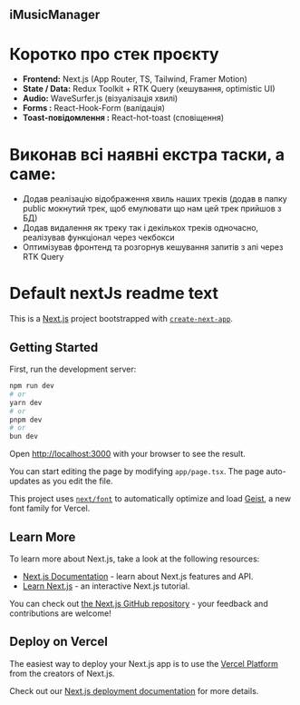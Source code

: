 ## iMusicManager

# Коротко про стек проєкту
- **Frontend:** Next.js (App Router, TS, Tailwind, Framer Motion)  
- **State / Data:** Redux Toolkit + RTK Query (кешування, optimistic UI)  
- **Audio:** WaveSurfer.js (візуалізація хвилі)  
- **Forms :** React-Hook-Form (валідація)  
- **Toast-повідомлення :** React-hot-toast (сповіщення) 

# Виконав всі наявні екстра таски, а саме:
- Додав реалізацію відображення хвиль наших треків (додав в папку public мокнутий трек, щоб емулювати що нам цей трек прийшов з БД)
- Додав видалення як треку так і декількох треків одночасно, реалізував функціонал через чекбокси
- Оптимізував фронтенд та розгорнув кешування запитів з апі через RTK Query

# Default nextJs readme text
This is a [Next.js](https://nextjs.org) project bootstrapped with [`create-next-app`](https://nextjs.org/docs/app/api-reference/cli/create-next-app).

## Getting Started

First, run the development server:

```bash
npm run dev
# or
yarn dev
# or
pnpm dev
# or
bun dev
```

Open [http://localhost:3000](http://localhost:3000) with your browser to see the result.

You can start editing the page by modifying `app/page.tsx`. The page auto-updates as you edit the file.

This project uses [`next/font`](https://nextjs.org/docs/app/building-your-application/optimizing/fonts) to automatically optimize and load [Geist](https://vercel.com/font), a new font family for Vercel.

## Learn More

To learn more about Next.js, take a look at the following resources:

- [Next.js Documentation](https://nextjs.org/docs) - learn about Next.js features and API.
- [Learn Next.js](https://nextjs.org/learn) - an interactive Next.js tutorial.

You can check out [the Next.js GitHub repository](https://github.com/vercel/next.js) - your feedback and contributions are welcome!

## Deploy on Vercel

The easiest way to deploy your Next.js app is to use the [Vercel Platform](https://vercel.com/new?utm_medium=default-template&filter=next.js&utm_source=create-next-app&utm_campaign=create-next-app-readme) from the creators of Next.js.

Check out our [Next.js deployment documentation](https://nextjs.org/docs/app/building-your-application/deploying) for more details.
